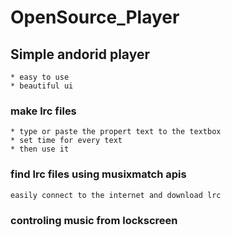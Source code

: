 # OpenSource_Player
## Simple andorid player
```
* easy to use
* beautiful ui
```
### make lrc files
```
* type or paste the propert text to the textbox 
* set time for every text 
* then use it
```
### find lrc files using musixmatch apis
```
easily connect to the internet and download lrc
```
### controling music from lockscreen

